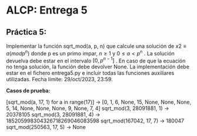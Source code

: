 # ALCP: Entrega 5
## Práctica 5:
Implementar la función sqrt_mod(a, p, n) que calcule una solución de $x2≡a(mod p^n)$
 donde p es un primo impar, $n \geq 1$ y $0 \leq a< p^n$
. La solución devuelva debe estar en el intervalo $[0,p^{n−1}]$
. En caso de que la ecuación no tenga solución, la función debe devolver None. La implementación debe estar en el fichero entrega5.py e incluir todas las funciones auxiliares utilizadas. Fecha límite: 29/oct/2023, 23:59.


<strong>Casos de prueba: </strong> 

[sqrt_mod(a, 17, 1) for a in range(17)] -> [0, 1, 6, None, 15, None, None, None, 5, 14, None, None, None, 9, None, 7, 4] 
sqrt_mod(3, 28091881, 1) -> 20378105 
sqrt_mod(3, 28091881, 4) -> 185205998304326718269046083598 
sqrt_mod(167042, 17, 7) -> 180047 
sqrt_mod(250563, 17, 5) -> None  
